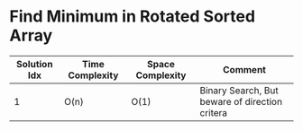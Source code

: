 # Find Minimum in Rotated Sorted Array

| Solution Idx | Time Complexity | Space Complexity | Comment                                        |
| ------------ | --------------- | ---------------- | ---------------------------------------------- |
| 1            | O(n)            | O(1)             | Binary Search, But beware of direction critera |
